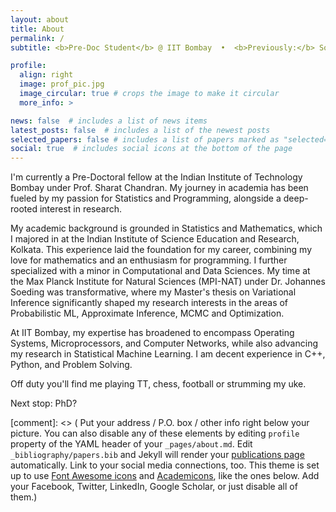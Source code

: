```yaml
---
layout: about
title: About
permalink: /
subtitle: <b>Pre-Doc Student</b> @ IIT Bombay  •  <b>Previously:</b> Soeding Lab<a href='https://www.mpinat.mpg.de/soeding'> @ MPI-NAT Goettingen</a> | <a href='https://www.iiserkol.ac.in/'>IISER Kolkata</a>

profile:
  align: right
  image: prof_pic.jpg
  image_circular: true # crops the image to make it circular
  more_info: >

news: false  # includes a list of news items
latest_posts: false  # includes a list of the newest posts
selected_papers: false # includes a list of papers marked as "selected={true}"
social: true  # includes social icons at the bottom of the page
---
```


I'm currently a Pre-Doctoral fellow at the Indian Institute of Technology Bombay under Prof. Sharat Chandran. My journey in academia has been fueled by my passion for Statistics and Programming, alongside a deep-rooted interest in research.

My academic background is grounded in Statistics and Mathematics, which I majored in at the Indian Institute of Science Education and Research, Kolkata. This experience laid the foundation for my career, combining my love for mathematics and an enthusiasm for programming. I further specialized with a minor in Computational and Data Sciences. My time at the Max Planck Institute for Natural Sciences (MPI-NAT) under Dr. Johannes Soeding was transformative, where my Master's thesis on Variational Inference significantly shaped my research interests in the areas of Probabilistic ML, Approximate Inference, MCMC and Optimization.

At IIT Bombay, my expertise has broadened to encompass Operating Systems, Microprocessors, and Computer Networks, while also advancing my research in Statistical Machine Learning. I am decent experience in C++, Python, and Problem Solving. 

Off duty you'll find me playing TT, chess, football or strumming my uke. 

Next stop: PhD?

[comment]: <> ( Put your address / P.O. box / other info right below your picture. You can also disable any of these elements by editing `profile` property of the YAML header of your `_pages/about.md`. Edit `_bibliography/papers.bib` and Jekyll will render your [publications page](/al-folio/publications/) automatically. Link to your social media connections, too. This theme is set up to use [Font Awesome icons](http://fortawesome.github.io/Font-Awesome/) and [Academicons](https://jpswalsh.github.io/academicons/), like the ones below. Add your Facebook, Twitter, LinkedIn, Google Scholar, or just disable all of them.)